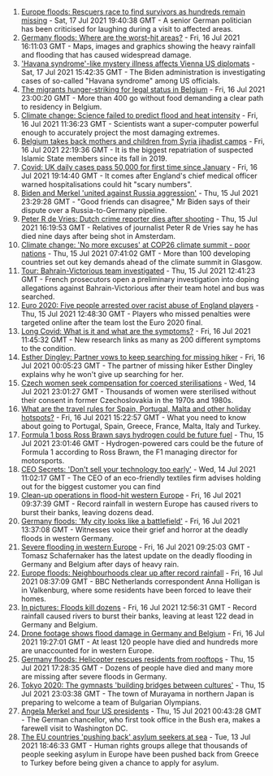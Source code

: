 1. [Europe floods: Rescuers race to find survivors as hundreds remain missing](https://www.bbc.co.uk/news/world-europe-57871308) - Sat, 17 Jul 2021 19:40:38 GMT - A senior German politician has been criticised for laughing during a visit to affected areas.
2. [Germany floods: Where are the worst-hit areas?](https://www.bbc.co.uk/news/world-europe-57862894) - Fri, 16 Jul 2021 16:11:03 GMT - Maps, images and graphics showing the heavy rainfall and flooding that has caused widespread damage.
3. ['Havana syndrome'-like mystery illness affects Vienna US diplomats](https://www.bbc.co.uk/news/world-europe-57875322) - Sat, 17 Jul 2021 15:42:35 GMT - The Biden administration is investigating cases of so-called "Havana syndrome" among US officials.
4. [The migrants hunger-striking for legal status in Belgium](https://www.bbc.co.uk/news/world-europe-57867823) - Fri, 16 Jul 2021 23:00:20 GMT - More than 400 go without food demanding a clear path to residency in Belgium.
5. [Climate change: Science failed to predict flood and heat intensity](https://www.bbc.co.uk/news/science-environment-57863205) - Fri, 16 Jul 2021 11:36:23 GMT - Scientists want a super-computer powerful enough to accurately project the most damaging extremes.
6. [Belgium takes back mothers and children from Syria jihadist camps](https://www.bbc.co.uk/news/world-europe-57870808) - Fri, 16 Jul 2021 22:19:36 GMT - It is the biggest repatriation of suspected Islamic State members since its fall in 2019.
7. [Covid: UK daily cases pass 50,000 for first time since January](https://www.bbc.co.uk/news/uk-57867990) - Fri, 16 Jul 2021 19:14:40 GMT - It comes after England's chief medical officer warned hospitalisations could hit "scary numbers".
8. [Biden and Merkel 'united against Russia aggression'](https://www.bbc.co.uk/news/world-us-canada-57854625) - Thu, 15 Jul 2021 23:29:28 GMT - "Good friends can disagree," Mr Biden says of their dispute over a Russia-to-Germany pipeline.
9. [Peter R de Vries: Dutch crime reporter dies after shooting](https://www.bbc.co.uk/news/world-europe-57853004) - Thu, 15 Jul 2021 16:19:53 GMT - Relatives of journalist Peter R de Vries say he has died nine days after being shot in Amsterdam.
10. [Climate change: 'No more excuses' at COP26 climate summit - poor nations](https://www.bbc.co.uk/news/science-environment-57839368) - Thu, 15 Jul 2021 07:41:02 GMT - More than 100 developing countries set out key demands ahead of the climate summit in Glasgow.
11. [Tour: Bahrain-Victorious team investigated](https://www.bbc.co.uk/sport/cycling/57850494) - Thu, 15 Jul 2021 12:41:23 GMT - French prosecutors open a preliminary investigation into doping allegations against Bahrain-Victorious after their team hotel and bus was searched.
12. [Euro 2020: Five people arrested over racist abuse of England players](https://www.bbc.co.uk/news/uk-57848761) - Thu, 15 Jul 2021 12:48:30 GMT - Players who missed penalties were targeted online after the team lost the Euro 2020 final.
13. [Long Covid: What is it and what are the symptoms?](https://www.bbc.co.uk/news/health-57833394) - Fri, 16 Jul 2021 11:45:32 GMT - New research links as many as 200 different symptoms to the condition.
14. [Esther Dingley: Partner vows to keep searching for missing hiker](https://www.bbc.co.uk/news/uk-england-tyne-57818035) - Fri, 16 Jul 2021 00:05:23 GMT - The partner of missing hiker Esther Dingley explains why he won't give up searching for her.
15. [Czech women seek compensation for coerced sterilisations](https://www.bbc.co.uk/news/world-europe-57843624) - Wed, 14 Jul 2021 23:01:27 GMT - Thousands of women were sterilised without their consent in former Czechoslovakia in the 1970s and 1980s.
16. [What are the travel rules for Spain, Portugal, Malta and other holiday hotspots?](https://www.bbc.co.uk/news/explainers-56997931) - Fri, 16 Jul 2021 15:22:57 GMT - What you need to know about going to Portugal, Spain, Greece, France, Malta, Italy and Turkey.
17. [Formula 1 boss Ross Brawn says hydrogen could be future fuel](https://www.bbc.co.uk/sport/formula1/57842205) - Thu, 15 Jul 2021 23:01:46 GMT - Hydrogen-powered cars could be the future of Formula 1 according to Ross Brawn, the F1 managing director for motorsports.
18. [CEO Secrets: 'Don't sell your technology too early'](https://www.bbc.co.uk/news/business-57805207) - Wed, 14 Jul 2021 11:02:17 GMT - The CEO of an eco-friendly textiles firm advises holding out for the biggest customer you can find
19. [Clean-up operations in flood-hit western Europe](https://www.bbc.co.uk/news/world-europe-57861385) - Fri, 16 Jul 2021 09:37:39 GMT - Record rainfall in western Europe has caused rivers to burst their banks, leaving dozens dead.
20. [Germany floods: 'My city looks like a battlefield'](https://www.bbc.co.uk/news/world-europe-57862570) - Fri, 16 Jul 2021 13:37:08 GMT - Witnesses voice their grief and horror at the deadly floods in western Germany.
21. [Severe flooding in western Europe](https://www.bbc.co.uk/weather/features/57862526) - Fri, 16 Jul 2021 09:25:03 GMT - Tomasz Schafernaker has the latest update on the deadly flooding in Germany and Belgium after days of heavy rain.
22. [Europe floods: Neighbourhoods clear up after record rainfall](https://www.bbc.co.uk/news/world-europe-57861384) - Fri, 16 Jul 2021 08:37:09 GMT - BBC Netherlands correspondent Anna Holligan is in Valkenburg, where some residents have been forced to leave their homes.
23. [In pictures: Floods kill dozens](https://www.bbc.co.uk/news/world-europe-57858826) - Fri, 16 Jul 2021 12:56:31 GMT - Record rainfall caused rivers to burst their banks, leaving at least 122 dead in Germany and Belgium.
24. [Drone footage shows flood damage in Germany and Belgium](https://www.bbc.co.uk/news/world-europe-57869617) - Fri, 16 Jul 2021 19:27:01 GMT - At least 120 people have died and hundreds more are unaccounted for in western Europe.
25. [Germany floods: Helicopter rescues residents from rooftops](https://www.bbc.co.uk/news/world-europe-57849206) - Thu, 15 Jul 2021 17:28:35 GMT - Dozens of people have died and many more are missing after severe floods in Germany.
26. [Tokyo 2020: The gymnasts 'building bridges between cultures'](https://www.bbc.co.uk/news/world-asia-57839224) - Thu, 15 Jul 2021 23:03:38 GMT - The town of Murayama in northern Japan is preparing to welcome a team of Bulgarian Olympians.
27. [Angela Merkel and four US presidents](https://www.bbc.co.uk/news/world-us-canada-57844194) - Thu, 15 Jul 2021 00:43:28 GMT - The German chancellor, who first took office in the Bush era, makes a farewell visit to Washington DC.
28. [The EU countries 'pushing back' asylum seekers at sea](https://www.bbc.co.uk/news/world-europe-57809909) - Tue, 13 Jul 2021 18:46:33 GMT - Human rights groups allege that thousands of people seeking asylum in Europe have been pushed back from Greece to Turkey before being given a chance to apply for asylum.
